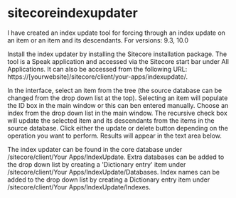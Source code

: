 # sitecoreindexupdater
I have created an index update tool for forcing through an index update on an item or an item and its descendants.
For versions: 9.3, 10.0

Install the index updater by installing the Sitecore installation package.
The tool is a Speak application and accessed via the Sitecore start bar under All Applications. 
It can also be accessed from the following URL: https://[yourwebsite]/sitecore/client/your-apps/indexupdate/.

In the interface, select an item from the tree (the source database can be changed from the drop down list at the top). 
Selecting an item will populate the ID box in the main window or this can ben entered manually. 
Choose an index from the drop down list in the main window. 
The recursive check box will update the selected item and its descendants from the items in the source database. 
Click either the update or delete button depending on the operation you want to perform. Results will appear in the text area below.

The index updater can be found in the core database under /sitecore/client/Your Apps/IndexUpdate.
Extra databases can be added to the drop down list by creating a 'Dictionary entry' item under /sitecore/client/Your Apps/IndexUpdate/Databases.
Index names can be added to the drop down list by creating a Dictionary entry item under /sitecore/client/Your Apps/IndexUpdate/Indexes.

